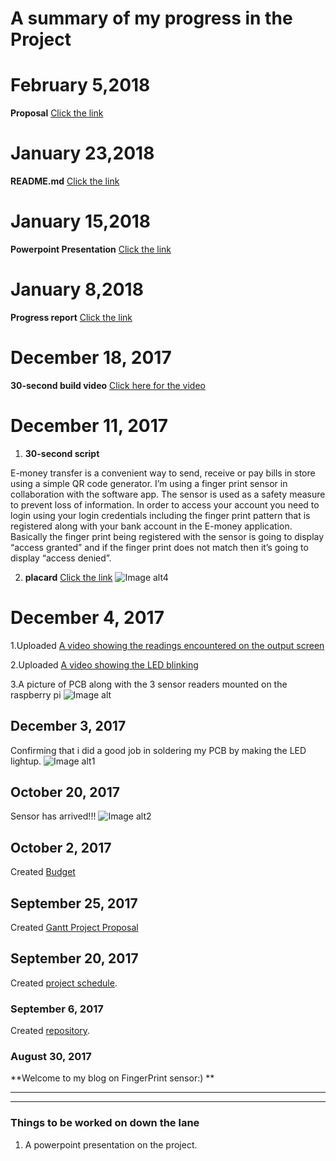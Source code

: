 # A summary of my progress in the Project

# February 5,2018
**Proposal**
[Click the link](https://github.com/RamyaRadhakrishnakumar/FingerPrintReader/blob/master/ProjectProposalStudentNameRev03.docx)


# January 23,2018
**README.md**
[Click the link](https://github.com/RamyaRadhakrishnakumar/FingerPrintReader/blob/master/README.md)

# January 15,2018
**Powerpoint Presentation**
[Click the link](https://github.com/RamyaRadhakrishnakumar/FingerPrintReader/blob/master/RamyaRadhakrishnakumar.pptx)

# January 8,2018
**Progress report**
[Click the link](https://github.com/RamyaRadhakrishnakumar/FingerPrintReader/blob/master/Progress%20report%20as%20of%20Jan%208th%202018.docx)

# December 18, 2017
**30-second build video**
[Click here for the video](https://github.com/RamyaRadhakrishnakumar/FingerPrintReader/blob/master/My%20Movie.mp4)

# December 11, 2017
1. **30-second script**

E-money transfer is a convenient way to send, receive or pay bills in store using a simple QR code generator. I’m using a finger print sensor in collaboration with the software app. The sensor is used as a safety measure to prevent loss of information. In order to access your account you need to login using your login credentials including the finger print pattern that is registered along with your bank account in the E-money application. Basically the finger print being registered with the sensor is going to display “access granted” and if the finger print does not match then it’s going to display “access denied”.

2. **placard**
[Click the link](https://github.com/RamyaRadhakrishnakumar/FingerPrintReader/blob/master/placard.pub)
![Image alt4](https://github.com/RamyaRadhakrishnakumar/FingerPrintReader/blob/master/placard.jpg?raw=yes)

# December 4, 2017
1.Uploaded [A video showing the readings encountered on the output screen](https://github.com/RamyaRadhakrishnakumar/FingerPrintReader/blob/master/IMG_5352.MOV)

2.Uploaded [A video showing the LED blinking](https://github.com/RamyaRadhakrishnakumar/FingerPrintReader/blob/master/IMG_5349.MOV)

3.A picture of PCB along with the 3 sensor readers mounted on the raspberry pi 
![Image alt](https://github.com/RamyaRadhakrishnakumar/FingerPrintReader/blob/master/IMG_5351.JPG?raw=yes)

## December 3, 2017
Confirming that i did a good job in soldering my PCB by making the LED lightup.
![Image alt1](https://github.com/RamyaRadhakrishnakumar/FingerPrintReader/blob/master/IMG_5380.jpg?raw=yes)

## October 20, 2017
Sensor has arrived!!!
![Image alt2](https://github.com/RamyaRadhakrishnakumar/FingerPrintReader/blob/master/IMG_5410.JPG?raw=yes)

## October 2, 2017
Created [Budget](https://github.com/RamyaRadhakrishnakumar/FingerPrintReader/blob/master/hardwarebudget.xlsx)

## September 25, 2017
Created [Gantt Project Proposal](https://github.com/RamyaRadhakrishnakumar/FingerPrintReader/blob/master/RamyaRadhakrishnakumar.mpp)

## September 20, 2017
Created [project schedule](https://github.com/six0four/StudentSenseHat/blob/master/documentation/Week3RubricforProjectSchedule.xml). 

### September 6, 2017
Created [repository](https://github.com/RamyaRadhakrishnakumar/FingerPrintReader.git). 

### August 30, 2017
**Welcome to my blog on FingerPrint sensor:) **
***
***
### Things to be worked on down the lane
1. A powerpoint presentation on the project.




